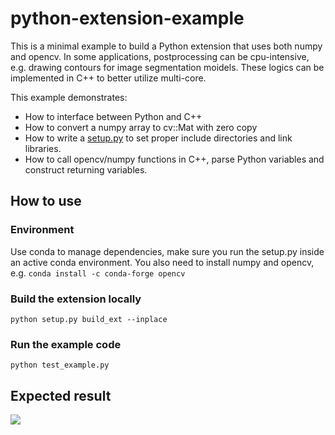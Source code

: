 # python-extension-example

This is a minimal example to build a Python extension that uses both numpy and opencv. In some applications, postprocessing can be cpu-intensive, e.g. drawing contours for image segmentation moidels. These logics can be implemented in C++ to better utilize multi-core.

This example demonstrates:

* How to interface between Python and C++
* How to convert a numpy array to cv::Mat with zero copy
* How to write a [setup.py](./setup.py) to set proper include directories and link libraries.
* How to call opencv/numpy functions in C++, parse Python variables and construct returning variables.

## How to use

### Environment

Use conda to manage dependencies, make sure you run the setup.py inside an active conda environment. You also need to install numpy and opencv, e.g. ```conda install -c conda-forge opencv```

### Build the extension locally

```
python setup.py build_ext --inplace
```

### Run the example code

```python test_example.py```

## Expected result

![](sample_images/expected_result.png)